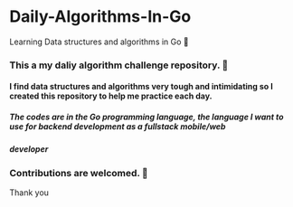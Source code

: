# Daily-Algorithms-In-Go
Learning Data structures and algorithms in Go 🥤

### This a my daliy algorithm challenge repository. 🥷
#### I find data structures and algorithms very tough and intimidating so I created this repository to help me practice each day.
##### The codes are in the Go programming language, the language I want to use for backend development as a fullstack mobile/web 
##### developer

### Contributions are welcomed. 🐣

Thank you 
